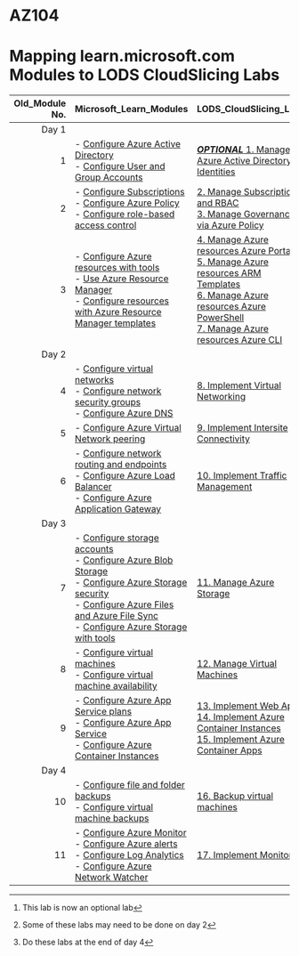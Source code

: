 # AZ104
# Mapping learn.microsoft.com Modules to LODS CloudSlicing Labs


|Old_Module No.|Microsoft_Learn_Modules | LODS_CloudSlicing_Labs |Expected_Lab Duration |
|---:|---|---|---|
|Day 1|
|1|- [Configure Azure Active Directory](https://learn.microsoft.com/en-us/training/modules/configure-azure-active-directory/)<BR>- [Configure User and Group Accounts](https://learn.microsoft.com/en-us/training/modules/configure-user-group-accounts/)|[***OPTIONAL*** 1.	Manage Azure Active Directory Identities](https://ddls.learnondemand.net/) |1 Hour[^1]|
|2|- [Configure Subscriptions](https://ddls.learnondemand.net/)<br>- [Configure Azure Policy](https://ddls.learnondemand.net/)<br>- [Configure role-based access control](https://learn.microsoft.com/en-us/training/modules/configure-role-based-access-control/)|[2.	Manage Subscriptions and RBAC](https://ddls.learnondemand.net/) <BR> [3. Manage Governance via Azure Policy](https://ddls.learnondemand.net/)|1 hour, 20 minutes|  
|3|- [Configure Azure resources with tools](https://learn.microsoft.com/en-us/training/modules/configure-azure-resources-tools/)<BR>- [Use Azure Resource Manager](https://learn.microsoft.com/en-us/training/modules/use-azure-resource-manager/)<BR>- [Configure resources with Azure Resource Manager templates](https://learn.microsoft.com/en-us/training/modules/configure-resources-arm-templates/)|[4.	Manage Azure resources Azure Portal ](https://ddls.learnondemand.net/)<br>[5.	Manage Azure resources ARM Templates](https://ddls.learnondemand.net/) <br>[6.	Manage Azure resources Azure PowerShell](https://ddls.learnondemand.net/)<br>[7.	Manage Azure resources Azure CLI](https://ddls.learnondemand.net/)|40 minutes[^2]<br>40 minutes<br>20 minutes<br>20 Minutes|
|Day 2|
|4|- [Configure virtual networks](https://learn.microsoft.com/en-us/training/modules/configure-virtual-networks/)<BR>- [Configure network security groups](https://learn.microsoft.com/en-us/training/modules/configure-network-security-groups/)<BR>- [Configure Azure DNS](https://learn.microsoft.com/en-us/training/modules/configure-azure-dns/)|[8.	Implement Virtual Networking](https://ddls.learnondemand.net/)|1 hour, 30 minutes|
|5|- [Configure Azure Virtual Network peering](https://learn.microsoft.com/en-us/training/modules/configure-vnet-peering/)<BR> |[9.	Implement Intersite Connectivity](https://ddls.learnondemand.net/)|1 hour|
|6|- [Configure network routing and endpoints](https://learn.microsoft.com/en-us/training/modules/configure-network-routing-endpoints/)<BR>- [Configure Azure Load Balancer](https://learn.microsoft.com/en-us/training/modules/configure-azure-load-balancer/)<BR>- [Configure Azure Application Gateway](https://learn.microsoft.com/en-us/training/modules/configure-azure-application-gateway/)|[10.	Implement Traffic Management](https://ddls.learnondemand.net/)|2 Hour|
|Day 3|
|7|- [Configure storage accounts](https://learn.microsoft.com/en-us/training/modules/configure-storage-accounts/)<BR>- [Configure Azure Blob Storage](https://learn.microsoft.com/en-us/training/modules/configure-blob-storage/)<BR>- [Configure Azure Storage security](https://learn.microsoft.com/en-us/training/modules/configure-storage-security/)<BR>- [Configure Azure Files and Azure File Sync](https://learn.microsoft.com/en-us/training/modules/configure-azure-files-file-sync/)<BR>- [Configure Azure Storage with tools](https://learn.microsoft.com/en-us/training/modules/configure-storage-tools/)|[11.	Manage Azure Storage](https://ddls.learnondemand.net/)|1 Hour|
|8|- [Configure virtual machines](https://learn.microsoft.com/en-us/training/modules/configure-virtual-machines/)<BR>- [Configure virtual machine availability](https://learn.microsoft.com/en-us/training/modules/configure-virtual-machine-availability/)|[12.	Manage Virtual Machines](https://ddls.learnondemand.net/)|1 hour, 30 minutes|
|9|- [Configure Azure App Service plans](https://learn.microsoft.com/en-us/training/modules/configure-app-service-plans/)<BR>- [Configure Azure App Service](https://learn.microsoft.com/en-us/training/modules/configure-azure-app-services/)<BR>- [Configure Azure Container Instances](https://learn.microsoft.com/en-us/training/modules/configure-azure-container-instances/)|[13.	Implement Web Apps](https://ddls.learnondemand.net/)<br>[14.	Implement Azure Container Instances](https://ddls.learnondemand.net/)<br>[15.	Implement Azure Container Apps](https://ddls.learnondemand.net/)|40 Minutes[^3]<br>40 Minutes<br>1 Hour|
|Day 4|
|10|- [Configure file and folder backups](https://learn.microsoft.com/en-us/training/modules/configure-file-folder-backups/)<BR>- [Configure virtual machine backups](https://learn.microsoft.com/en-us/training/modules/configure-virtual-machine-backups/)|[16.	Backup virtual machines](https://ddls.learnondemand.net/)|1.5 Hour|
|11|- [Configure Azure Monitor](https://learn.microsoft.com/en-us/training/modules/configure-azure-monitor/)<BR>- [Configure Azure alerts](https://learn.microsoft.com/en-us/training/modules/configure-azure-alerts/)<BR>- [Configure Log Analytics](https://learn.microsoft.com/en-us/training/modules/configure-log-analytics/)<BR>- [Configure Azure Network Watcher](https://learn.microsoft.com/en-us/training/modules/configure-network-watcher/)|[17.	Implement Monitoring](https://ddls.learnondemand.net/)|1 Hour|

[^1]: This lab is now an optional lab
[^2]: Some of these labs may need to be done on day 2  
[^3]: Do these labs at the end of day 4
